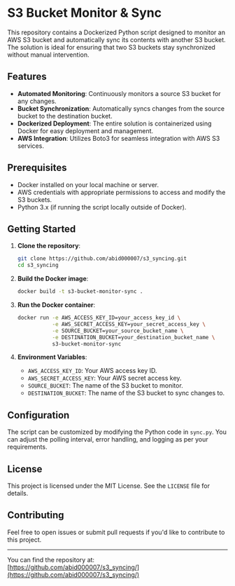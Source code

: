 # S3 Bucket Monitor & Sync

This repository contains a Dockerized Python script designed to monitor an AWS S3 bucket and automatically sync its contents with another S3 bucket. The solution is ideal for ensuring that two S3 buckets stay synchronized without manual intervention.

## Features

- **Automated Monitoring**: Continuously monitors a source S3 bucket for any changes.
- **Bucket Synchronization**: Automatically syncs changes from the source bucket to the destination bucket.
- **Dockerized Deployment**: The entire solution is containerized using Docker for easy deployment and management.
- **AWS Integration**: Utilizes Boto3 for seamless integration with AWS S3 services.

## Prerequisites

- Docker installed on your local machine or server.
- AWS credentials with appropriate permissions to access and modify the S3 buckets.
- Python 3.x (if running the script locally outside of Docker).

## Getting Started

1. **Clone the repository**:
    ```bash
    git clone https://github.com/abid000007/s3_syncing.git
    cd s3_syncing
    ```

2. **Build the Docker image**:
    ```bash
    docker build -t s3-bucket-monitor-sync .
    ```

3. **Run the Docker container**:
    ```bash
    docker run -e AWS_ACCESS_KEY_ID=your_access_key_id \
               -e AWS_SECRET_ACCESS_KEY=your_secret_access_key \
               -e SOURCE_BUCKET=your_source_bucket_name \
               -e DESTINATION_BUCKET=your_destination_bucket_name \
               s3-bucket-monitor-sync
    ```

4. **Environment Variables**:
    - `AWS_ACCESS_KEY_ID`: Your AWS access key ID.
    - `AWS_SECRET_ACCESS_KEY`: Your AWS secret access key.
    - `SOURCE_BUCKET`: The name of the S3 bucket to monitor.
    - `DESTINATION_BUCKET`: The name of the S3 bucket to sync changes to.

## Configuration

The script can be customized by modifying the Python code in `sync.py`. You can adjust the polling interval, error handling, and logging as per your requirements.

## License

This project is licensed under the MIT License. See the `LICENSE` file for details.

## Contributing

Feel free to open issues or submit pull requests if you'd like to contribute to this project.

---

You can find the repository at: [https://github.com/abid000007/s3_syncing/](https://github.com/abid000007/s3_syncing/)
